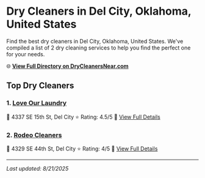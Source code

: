 # Dry Cleaners in Del City, Oklahoma, United States

Find the best dry cleaners in Del City, Oklahoma, United States. We've compiled a list of 2 dry cleaning services to help you find the perfect one for your needs.

🌐 **[View Full Directory on DryCleanersNear.com](https://drycleanersnear.com/city/US/Oklahoma/Del%20City)**

## Top Dry Cleaners

### 1. [Love Our Laundry](https://drycleanersnear.com/dryCleaner/687d9f357c4eddf67e47e991/love-our-laundry)
📍 4337 SE 15th St, Del City
⭐ Rating: 4.5/5
🔗 [View Full Details](https://drycleanersnear.com/dryCleaner/687d9f357c4eddf67e47e991/love-our-laundry)

### 2. [Rodeo Cleaners](https://drycleanersnear.com/dryCleaner/687d9faa7c4eddf67e47ee3a/rodeo-cleaners)
📍 4329 SE 44th St, Del City
⭐ Rating: 4/5
🔗 [View Full Details](https://drycleanersnear.com/dryCleaner/687d9faa7c4eddf67e47ee3a/rodeo-cleaners)


---

*Last updated: 8/21/2025*
